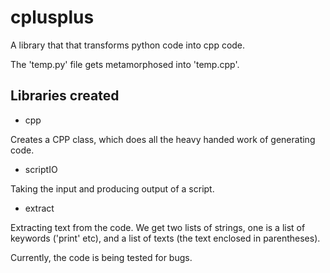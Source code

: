 # cplusplus

A library that that transforms python code into cpp code.

The 'temp.py' file gets metamorphosed into 'temp.cpp'.

## Libraries created

* cpp

Creates a CPP class, which does all the heavy handed work of generating code.

* scriptIO

Taking the input and producing output of a script.

* extract

Extracting text from the code. We get two lists of strings, one is a list of keywords ('print' etc), 
and a list of texts (the text enclosed in parentheses).

Currently, the code is being tested for bugs.

